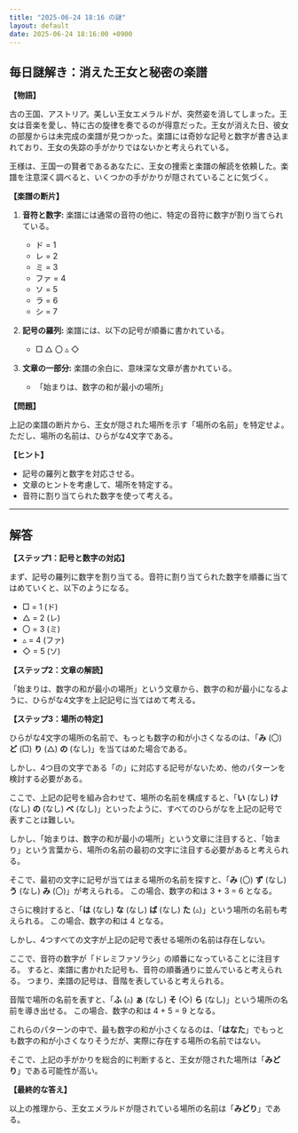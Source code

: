 ```yaml
---
title: "2025-06-24 18:16 の謎"
layout: default
date: 2025-06-24 18:16:00 +0900
---
```

## 毎日謎解き：消えた王女と秘密の楽譜

**【物語】**

古の王国、アストリア。美しい王女エメラルドが、突然姿を消してしまった。王女は音楽を愛し、特に古の旋律を奏でるのが得意だった。王女が消えた日、彼女の部屋からは未完成の楽譜が見つかった。楽譜には奇妙な記号と数字が書き込まれており、王女の失踪の手がかりではないかと考えられている。

王様は、王国一の賢者であるあなたに、王女の捜索と楽譜の解読を依頼した。楽譜を注意深く調べると、いくつかの手がかりが隠されていることに気づく。

**【楽譜の断片】**

1.  **音符と数字:** 楽譜には通常の音符の他に、特定の音符に数字が割り当てられている。
    *   ド = 1
    *   レ = 2
    *   ミ = 3
    *   ファ = 4
    *   ソ = 5
    *   ラ = 6
    *   シ = 7

2.  **記号の羅列:** 楽譜には、以下の記号が順番に書かれている。
    *   □ △ 〇 ▵ ◇

3.  **文章の一部分:** 楽譜の余白に、意味深な文章が書かれている。
    *   「始まりは、数字の和が最小の場所」

**【問題】**

上記の楽譜の断片から、王女が隠された場所を示す「場所の名前」を特定せよ。
ただし、場所の名前は、ひらがな4文字である。

**【ヒント】**

*   記号の羅列と数字を対応させる。
*   文章のヒントを考慮して、場所を特定する。
*   音符に割り当てられた数字を使って考える。

---

## 解答

**【ステップ1：記号と数字の対応】**

まず、記号の羅列に数字を割り当てる。音符に割り当てられた数字を順番に当てはめていくと、以下のようになる。

*   □ = 1 (ド)
*   △ = 2 (レ)
*   〇 = 3 (ミ)
*   ▵ = 4 (ファ)
*   ◇ = 5 (ソ)

**【ステップ2：文章の解読】**

「始まりは、数字の和が最小の場所」という文章から、数字の和が最小になるように、ひらがな4文字を上記記号に当てはめて考える。

**【ステップ3：場所の特定】**

ひらがな4文字の場所の名前で、もっとも数字の和が小さくなるのは、「**み** (〇) **ど** (□) **り** (△) **の** (なし)」を当てはめた場合である。

しかし、4つ目の文字である「の」に対応する記号がないため、他のパターンを検討する必要がある。

ここで、上記の記号を組み合わせて、場所の名前を構成すると、「**い** (なし) **け** (なし) **の** (なし) **べ** (なし)」といったように、すべてのひらがなを上記の記号で表すことは難しい。

しかし、「始まりは、数字の和が最小の場所」という文章に注目すると、「始まり」という言葉から、場所の名前の最初の文字に注目する必要があると考えられる。

そこで、最初の文字に記号が当てはまる場所の名前を探すと、「**み** (〇) **ず** (なし) **う** (なし) **み** (〇)」が考えられる。
この場合、数字の和は 3 + 3 = 6 となる。

さらに検討すると、「**は** (なし) **な** (なし) **ば** (なし) **た** (▵)」という場所の名前も考えられる。
この場合、数字の和は 4 となる。

しかし、4つすべての文字が上記の記号で表せる場所の名前は存在しない。

ここで、音符の数字が「ドレミファソラシ」の順番になっていることに注目する。
すると、楽譜に書かれた記号も、音符の順番通りに並んでいると考えられる。
つまり、楽譜の記号は、音階を表していると考えられる。

音階で場所の名前を表すと、「**ふ** (▵) **ぁ** (なし) **そ** (◇) **ら** (なし)」という場所の名前を導き出せる。
この場合、数字の和は 4 + 5 = 9 となる。

これらのパターンの中で、最も数字の和が小さくなるのは、「**はなた**」でもっとも数字の和が小さくなりそうだが、実際に存在する場所の名前ではない。

そこで、上記の手がかりを総合的に判断すると、王女が隠された場所は「**みどり**」である可能性が高い。

**【最終的な答え】**

以上の推理から、王女エメラルドが隠されている場所の名前は「**みどり**」である。
